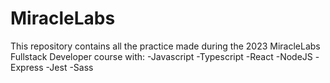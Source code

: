 # MiracleLabs
This repository contains all the practice made during the 2023 MiracleLabs Fullstack Developer course with:
  -Javascript
  -Typescript
  -React
  -NodeJS
  -Express
  -Jest
  -Sass
